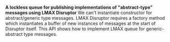 **A lockless queue for publishing implementations of "abstract-type" messages using LMAX Disruptor** 
We can't instantiate constructor for abstract/generic type messages. LMAX Disruptor requires a factory method which instantiates a buffer of new instances of messages at the start of Disruptor itself. This API shows how to implement LMAX queue for generic-abstract type messages.  
